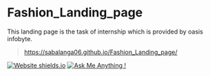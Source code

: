 # Fashion_Landing_page

This landing page is the task of internship which is provided by oasis infobyte.

> https://sabalanga06.github.io/Fashion_Landing_page/

[![Website shields.io](https://img.shields.io/badge/website-up-pink)](https://https://sabalanga06.github.io/Fashion_Landing_page/)
[![Ask Me Anything !](https://img.shields.io/badge/ask%20me-linkedin-1abc9c.svg)]( https://www.linkedin.com/in/saba-langa-8690b823a/)
